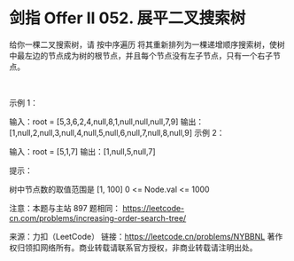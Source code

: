 # 剑指 Offer II 052. 展平二叉搜索树

给你一棵二叉搜索树，请 按中序遍历 将其重新排列为一棵递增顺序搜索树，使树中最左边的节点成为树的根节点，并且每个节点没有左子节点，只有一个右子节点。

 

示例 1：



输入：root = [5,3,6,2,4,null,8,1,null,null,null,7,9]
输出：[1,null,2,null,3,null,4,null,5,null,6,null,7,null,8,null,9]
示例 2：



输入：root = [5,1,7]
输出：[1,null,5,null,7]
 

提示：

树中节点数的取值范围是 [1, 100]
0 <= Node.val <= 1000
 

注意：本题与主站 897 题相同： https://leetcode-cn.com/problems/increasing-order-search-tree/

来源：力扣（LeetCode）
链接：https://leetcode.cn/problems/NYBBNL
著作权归领扣网络所有。商业转载请联系官方授权，非商业转载请注明出处。
